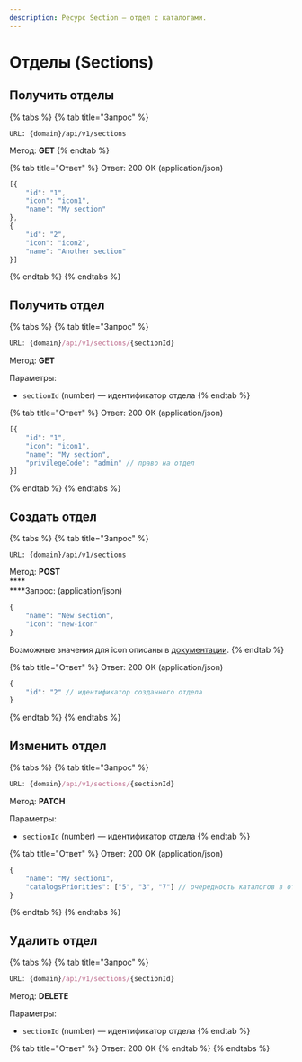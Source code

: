 ```yaml
---
description: Ресурс Section — отдел с каталогами.
---
```


# Отделы (Sections)

## Получить отделы

{% tabs %}
{% tab title="Запрос" %}
```
URL: {domain}/api/v1/sections
```

Метод: **GET**
{% endtab %}

{% tab title="Ответ" %}
Ответ: 200 OK (application/json)

```javascript
[{
    "id": "1",
    "icon": "icon1",
    "name": "My section"
},
{
    "id": "2",
    "icon": "icon2",
    "name": "Another section"
}]
```
{% endtab %}
{% endtabs %}

## Получить отдел

{% tabs %}
{% tab title="Запрос" %}
```javascript
URL: {domain}/api/v1/sections/{sectionId}
```

Метод: **GET**

Параметры:

* `sectionId` (number) — идентификатор отдела
{% endtab %}

{% tab title="Ответ" %}
Ответ: 200 OK (application/json)

```javascript
[{
    "id": "1",
    "icon": "icon1",
    "name": "My section",
    "privilegeCode": "admin" // право на отдел
}]
```
{% endtab %}
{% endtabs %}

## Создать отдел

{% tabs %}
{% tab title="Запрос" %}
```
URL: {domain}/api/v1/sections
```

Метод: **POST**\
****\
****Запрос: (application/json)

```javascript
{
    "name": "New section",
    "icon": "new-icon"
}
```

Возможные значения для icon описаны в [документации](http://okcss.dev.oktell.ru/#/elements/icons).
{% endtab %}

{% tab title="Ответ" %}
Ответ: 200 OK (application/json)

```javascript
{
    "id": "2" // идентификатор созданного отдела
}
```
{% endtab %}
{% endtabs %}

## Изменить отдел

{% tabs %}
{% tab title="Запрос" %}
```javascript
URL: {domain}/api/v1/sections/{sectionId}
```

Метод: **PATCH**

Параметры:

* `sectionId` (number) — идентификатор отдела
{% endtab %}

{% tab title="Ответ" %}
Ответ: 200 OK (application/json)

```javascript
{
    "name": "My section1",
    "catalogsPriorities": ["5", "3", "7"] // очередность каталогов в отделе
}
```
{% endtab %}
{% endtabs %}

## Удалить отдел

{% tabs %}
{% tab title="Запрос" %}
```javascript
URL: {domain}/api/v1/sections/{sectionId}
```

Метод: **DELETE**

Параметры:

* `sectionId` (number) — идентификатор отдела
{% endtab %}

{% tab title="Ответ" %}
Ответ: 200 OK
{% endtab %}
{% endtabs %}
